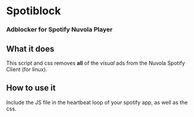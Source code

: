 # Spotiblock
### Adblocker for Spotify Nuvola Player

What it does
------

This script and css removes **all** of the *visual* ads from the Nuvola Spotify Client (for linux). 

How to use it
------

Include the JS file in the heartbeat loop of your spotify app, as well as the css.